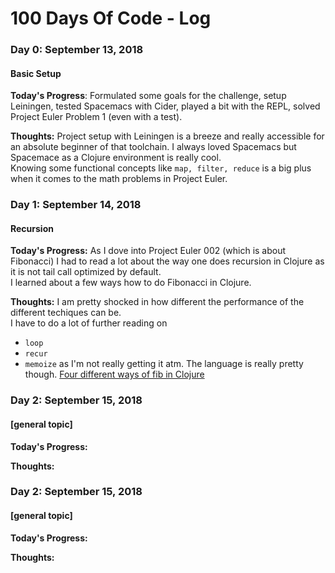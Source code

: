 # 100 Days Of Code - Log

### Day 0: September 13, 2018
#### Basic Setup

**Today's Progress**: Formulated some goals for the challenge, setup Leiningen, tested Spacemacs with Cider, played a bit with the REPL, solved Project Euler Problem 1 (even with a test).

**Thoughts:** Project setup with Leiningen is a breeze and really accessible for an absolute beginner of that toolchain. I always loved Spacemacs but Spacemace as a Clojure environment is really cool.  
Knowing some functional concepts like `map, filter, reduce` is a big plus when it comes to the math problems in Project Euler.


### Day 1: September 14, 2018
#### Recursion

**Today's Progress:** As I dove into Project Euler 002 (which is about Fibonacci) I had to read a lot about the way one does recursion in Clojure as it is not tail call optimized by default.  
I learned about a few ways how to do Fibonacci in Clojure.

**Thoughts:** I am pretty shocked in how different the performance of the different techiques can be.  
I have to do a lot of further reading on 
* `loop`
* `recur`
* `memoize`
as I'm not really getting it atm. The language is really pretty though.
[Four different ways of fib in Clojure](http://sercanulucan.com/blog/2017/01/four-ways-of-fibn-with-clojure/)


### Day 2: September 15, 2018
#### [general topic]

**Today's Progress:** 

**Thoughts:** 






### Day 2: September 15, 2018
#### [general topic]

**Today's Progress:** 

**Thoughts:** 


